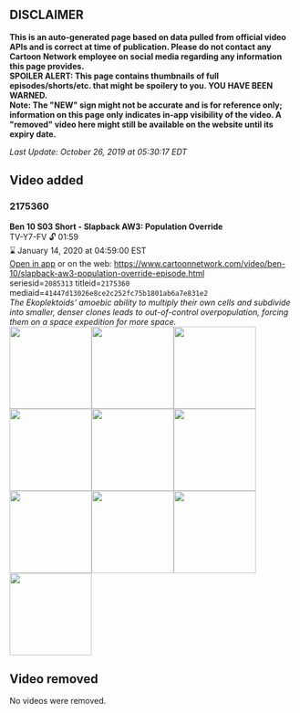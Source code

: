## DISCLAIMER
**This is an auto-generated page based on data pulled from official video APIs and is correct at time of publication. Please do not contact any Cartoon Network employee on social media regarding any information this page provides.**  
**SPOILER ALERT: This page contains thumbnails of full episodes/shorts/etc. that might be spoilery to you. YOU HAVE BEEN WARNED.**  
**Note: The "NEW" sign might not be accurate and is for reference only; information on this page only indicates in-app visibility of the video. A "removed" video here might still be available on the website until its expiry date.**  

_Last Update: October 26, 2019 at 05:30:17 EDT_
## Video added
### 2175360
**Ben 10 S03 Short - Slapback AW3: Population Override**  
TV-Y7-FV 🔓 01:59  
⌛ January 14, 2020 at 04:59:00 EST  
[Open in app](https://tinyurl.com/y5zzojo9) or on the web: https://www.cartoonnetwork.com/video/ben-10/slapback-aw3-population-override-episode.html  
seriesid=`2085313` titleid=`2175360` mediaid=`41447d13026e8ce2c252fc75b1801ab6a7e831e2`  
_The Ekoplektoids' amoebic ability to multiply their own cells and subdivide into smaller, denser clones leads to out-of-control overpopulation, forcing them on a space expedition for more space._  
<a href="https://s3.amazonaws.com/cartoonorchestrator/2175360_001_1280x720.jpg"><img src="https://s3.amazonaws.com/cartoonorchestrator/2175360_001_640x360.jpg" height="144px" /></a><a href="https://s3.amazonaws.com/cartoonorchestrator/2175360_002_1280x720.jpg"><img src="https://s3.amazonaws.com/cartoonorchestrator/2175360_002_640x360.jpg" height="144px" /></a><a href="https://s3.amazonaws.com/cartoonorchestrator/2175360_003_1280x720.jpg"><img src="https://s3.amazonaws.com/cartoonorchestrator/2175360_003_640x360.jpg" height="144px" /></a><a href="https://s3.amazonaws.com/cartoonorchestrator/2175360_004_1280x720.jpg"><img src="https://s3.amazonaws.com/cartoonorchestrator/2175360_004_640x360.jpg" height="144px" /></a><a href="https://s3.amazonaws.com/cartoonorchestrator/2175360_005_1280x720.jpg"><img src="https://s3.amazonaws.com/cartoonorchestrator/2175360_005_640x360.jpg" height="144px" /></a><a href="https://s3.amazonaws.com/cartoonorchestrator/2175360_006_1280x720.jpg"><img src="https://s3.amazonaws.com/cartoonorchestrator/2175360_006_640x360.jpg" height="144px" /></a><a href="https://s3.amazonaws.com/cartoonorchestrator/2175360_007_1280x720.jpg"><img src="https://s3.amazonaws.com/cartoonorchestrator/2175360_007_640x360.jpg" height="144px" /></a><a href="https://s3.amazonaws.com/cartoonorchestrator/2175360_008_1280x720.jpg"><img src="https://s3.amazonaws.com/cartoonorchestrator/2175360_008_640x360.jpg" height="144px" /></a><a href="https://s3.amazonaws.com/cartoonorchestrator/2175360_009_1280x720.jpg"><img src="https://s3.amazonaws.com/cartoonorchestrator/2175360_009_640x360.jpg" height="144px" /></a><a href="https://s3.amazonaws.com/cartoonorchestrator/2175360_010_1280x720.jpg"><img src="https://s3.amazonaws.com/cartoonorchestrator/2175360_010_640x360.jpg" height="144px" /></a>
## Video removed
No videos were removed.

